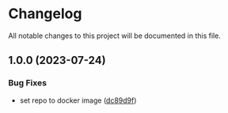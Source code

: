 # Changelog

All notable changes to this project will be documented in this file.

## 1.0.0 (2023-07-24)


### Bug Fixes

* set repo to docker image ([dc89d9f](https://github.com/nomaddevops/realmd-server/commit/dc89d9f44cdbf45f4740ae88487fb4eea6aeb9ec))
